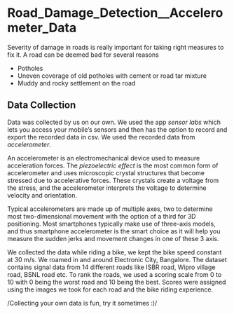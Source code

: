 # Road_Damage_Detection__Accelerometer_Data
Severity of damage in roads is really important for taking right measures to fix it. A road can be deemed bad for several reasons
* Potholes
* Uneven coverage of old potholes with cement or road tar mixture
* Muddy and rocky settlement on the road

## Data Collection
Data was collected by us on our own. We used the app *sensor labs* which lets you access your mobile’s sensors and then has the option to record and export the recorded data in csv.  We used the recorded data from *accelerometer*.

An accelerometer is an electromechanical device used to measure acceleration forces. The *piezoelectric effect* is the most common form of accelerometer and uses microscopic crystal structures that become stressed due to accelerative forces. These crystals create a voltage from the stress, and the accelerometer interprets the voltage to determine velocity and orientation.

Typical accelerometers are made up of multiple axes, two to determine most two-dimensional movement with the option of a third for 3D positioning. Most smartphones typically make use of three-axis models, and thus smartphone accelerometer is the smart choice as it will help you measure the sudden jerks and movement changes in one of these 3 axis.

We collected the data while riding a bike, we kept the bike speed constant at 30 m/s. We roamed in and around Electronic City,  Bangalore.  The dataset contains signal data from 14 different roads like ISBR road, Wipro village road, BSNL road etc.  To rank the roads, we used a scoring scale from 0 to 10 with 0 being the worst road and 10 being the best. Scores were assigned using the images we took for each road and the bike riding experience.

/Collecting your own data is fun, try it sometimes :)/





